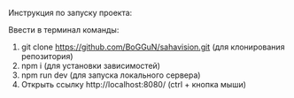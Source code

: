 Инструкция по запуску проекта:

Ввести в терминал команды:

1. git clone https://github.com/BoGGuN/sahavision.git (для клонирования репозитория)
1. npm i (для установки зависимостей)
1. npm run dev (для запуска локального сервера)
1. Открыть ссылку http://localhost:8080/ (ctrl + кнопка мыши)
